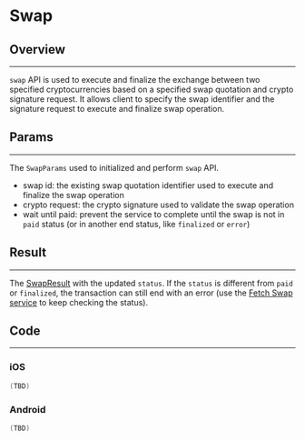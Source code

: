 # Swap

## Overview
---
`swap` API is used to execute and finalize the exchange between two specified cryptocurrencies based on a specified swap quotation and crypto signature request. It allows client to specify the swap identifier and the signature request to execute and finalize swap operation.

## Params
---
The `SwapParams` used to initialized and perform `swap` API.

- swap id: the existing swap quotation identifier used to execute and finalize the swap operation
- crypto request: the crypto signature used to validate the swap operation
- wait until paid: prevent the service to complete until the swap is not in `paid` status (or in another end status, like `finalized` or `error`)

## Result
---
The [SwapResult](SwapResult.md) with the updated `status`. If the `status` is different from `paid` or `finalized`, the transaction can still end with an error (use the [Fetch Swap service](FetchSwap.md) to keep checking the status).

## Code
---
### iOS
```swift
(TBD)
```

### Android
```kotlin
(TBD)
```